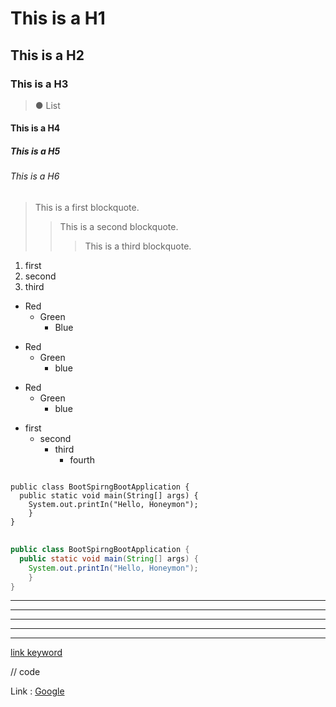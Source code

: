 # This is a H1
## This is a H2
### This is a H3
> ● List
#### This is a H4
##### This is a H5
###### This is a H6

> This is a first blockquote.
>   >This is a second blockquote.
>   > >This is a third blockquote.

1. first
2. second
3. third

* Red
  * Green
    * Blue

+ Red
  + Green
    + blue

- Red
  - Green
    - blue
   
   
* first
  - second
    + third
      + fourth

<pre>
<code>
public class BootSpirngBootApplication {
  public static void main(String[] args) {
    System.out.printIn("Hello, Honeymon");
    }
}
</code>
</pre>

```java
public class BootSpirngBootApplication {
  public static void main(String[] args) {
    System.out.printIn("Hello, Honeymon");
    }
}
```

* * *
***
*****
- - -
----------------------------------------

[link keyword][id]

[id]: URL "Optional Title here"

// code

Link : [Google][googlelink]

[googlelink]: https://google.com "Go google"
